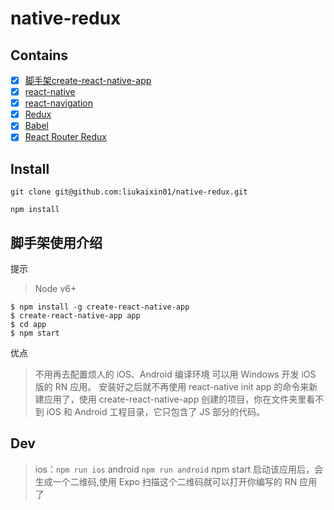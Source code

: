 # native-redux

## Contains

- [x] [脚手架create-react-native-app](https://www.npmjs.com/package/create-react-native-app)
- [x] [react-native](http://reactnative.cn/)
- [x] [react-navigation](https://reactnavigation.org/)
- [x] [Redux](https://github.com/reactjs/redux)
- [x] [Babel](https://babeljs.io/)
- [x] [React Router Redux](https://github.com/reactjs/react-router-redux)

## Install

`git clone git@github.com:liukaixin01/native-redux.git`

`npm install`
## 脚手架使用介绍
提示
> Node v6+

    $ npm install -g create-react-native-app
    $ create-react-native-app app
    $ cd app
    $ npm start
优点
> 不用再去配置烦人的 iOS、Android 编译环境
> 可以用 Windows 开发 iOS 版的 RN 应用。
安装好之后就不再使用 react-native init app 的命令来新建应用了，使用 create-react-native-app 创建的项目，你在文件夹里看不到 iOS 和 Android 工程目录，它只包含了 JS 部分的代码。

## Dev

> ios：`npm run ios`
> android `npm run android`
> npm start 启动该应用后，会生成一个二维码,使用 Expo 扫描这个二维码就可以打开你编写的 RN 应用了
